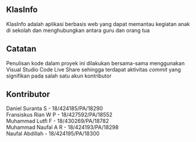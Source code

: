 ## KlasInfo
KlasInfo adalah aplikasi berbasis web yang dapat memantau kegiatan anak di sekolah dan menghubungkan antara guru dan orang tua

## Catatan
Penulisan kode dalam proyek ini dilakukan bersama-sama menggunakan Visual Studio Code Live Share sehingga terdapat aktivitas _commit_ yang signifikan pada salah satu akun kontributor

## Kontributor
Daniel Suranta S    - 18/424185/PA/18290 \
Fransiskus Rian W P - 18/427592/PA/18552 \
Muhammad Lutfi F    - 18/430269/PA/18782 \
Muhammad Naufal A R - 18/424193/PA/18298 \
Naufal Abdillah     - 18/424195/PA/18300
